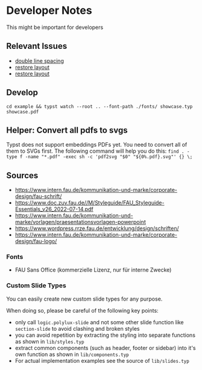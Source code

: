 # Developer Notes

This might be important for developers

## Relevant Issues

- [double line spacing](https://github.com/typst/typst/issues/106)
- [restore layout](https://github.com/typst/typst/issues/361)
- [restore layout](https://github.com/typst/typst/issues/420)


## Develop

`cd example && typst watch --root .. --font-path ./fonts/ showcase.typ showcase.pdf`

## Helper: Convert all pdfs to svgs

Typst does not support embeddings PDFs yet. You need to convert all of them to SVGs first.
The following command will help you do this:
`find . -type f -name "*.pdf" -exec sh -c 'pdf2svg "$0" "${0%.pdf}.svg"' {} \;`

## Sources

- <https://www.intern.fau.de/kommunikation-und-marke/corporate-design/fau-schrift/>
- <https://www.doc.zuv.fau.de//M/Styleguide/FAU_Styleguide-Essentials_v26_2022-07-14.pdf>
- <https://www.intern.fau.de/kommunikation-und-marke/vorlagen/praesentationsvorlagen-powerpoint>
- <https://www.wordpress.rrze.fau.de/entwicklung/design/schriften/>
- <https://www.intern.fau.de/kommunikation-und-marke/corporate-design/fau-logo/>

### Fonts

- FAU Sans Office (kommerzielle Lizenz, nur für interne Zwecke)

### Custom Slide Types

You can easily create new custom slide types for any purpose.

When doing so, please be careful of the following key points:
- only call `logic.polylux-slide` and not some other slide function like `section-slide` to avoid clashing and broken styles
- you can avoid repetition by extracting the styling into separate functions as shown in `lib/styles.typ`
- extract common components (such as header, footer or sidebar) into it's own function as shown in `lib/components.typ`
- For actual implementation examples see the source of `lib/slides.typ`

